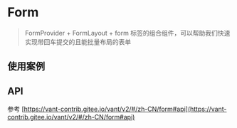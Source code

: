 # Form

> FormProvider + FormLayout + form 标签的组合组件，可以帮助我们快速实现带回车提交的且能批量布局的表单

## 使用案例

<dumi-previewer demoPath="guide/form" />

## API

参考 [https://vant-contrib.gitee.io/vant/v2/#/zh-CN/form#api](https://vant-contrib.gitee.io/vant/v2/#/zh-CN/form#api)
